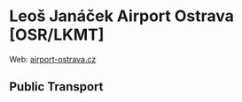 # Leoš Janáček Airport Ostrava [OSR/LKMT]

Web: [airport-ostrava.cz](http://www.airport-ostrava.cz/en/)

## Public Transport
